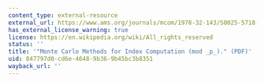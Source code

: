 ```yaml
---
content_type: external-resource
external_url: https://www.ams.org/journals/mcom/1978-32-143/S0025-5718-1978-0491431-9/S0025-5718-1978-0491431-9.pdf
has_external_license_warning: true
license: https://en.wikipedia.org/wiki/All_rights_reserved
status: ''
title: '"Monte Carlo Methods for Index Computation (mod _p_)." (PDF)'
uid: 847797d0-cd6e-4648-9b36-9b45bc3b8351
wayback_url: ''
---
```

